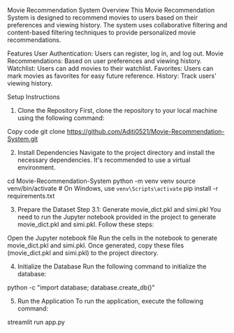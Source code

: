 Movie Recommendation System
Overview
This Movie Recommendation System is designed to recommend movies to users based on their preferences and viewing history. The system uses collaborative filtering and content-based filtering techniques to provide personalized movie recommendations.

Features
User Authentication: Users can register, log in, and log out.
Movie Recommendations: Based on user preferences and viewing history.
Watchlist: Users can add movies to their watchlist.
Favorites: Users can mark movies as favorites for easy future reference.
History: Track users' viewing history.

Setup Instructions
1. Clone the Repository
First, clone the repository to your local machine using the following command:

Copy code
git clone https://github.com/Aditi0521/Movie-Recommendation-System.git

2. Install Dependencies
Navigate to the project directory and install the necessary dependencies. It's recommended to use a virtual environment.

cd Movie-Recommendation-System
python -m venv venv
source venv/bin/activate  # On Windows, use `venv\Scripts\activate`
pip install -r requirements.txt


3. Prepare the Dataset
Step 3.1: Generate movie_dict.pkl and simi.pkl
You need to run the Jupyter notebook provided in the project to generate movie_dict.pkl and simi.pkl. Follow these steps:

Open the Jupyter notebook file
Run the cells in the notebook to generate movie_dict.pkl and simi.pkl.
Once generated, copy these files (movie_dict.pkl and simi.pkl) to the project directory.


4. Initialize the Database
Run the following command to initialize the database:

python -c "import database; database.create_db()"


5. Run the Application
To run the application, execute the following command:

streamlit run app.py
